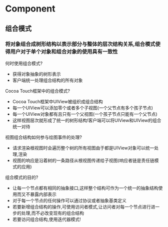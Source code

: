 # Component

## 组合模式

### 将对象组合成树形结构以表示部分与整体的层次结构关系,组合模式使得用户对于单个对象和组合对象的使用具有一致性

何时使用组合模式?

* 获得对象抽象的树形表示
* 客户端统一处理组合结构的所有对象

Cocoa Touch框架中的组合模式?

* Cocoa Touch框架中UIView被组织成组合结构
* 每一个UIView可以添加零个或者多个子视图(一个父节点有多个孩子节点)
* 每一个UIView对象都有且只有一个父视图(一个孩子节点只能有一个父节点)
* 这样视图层次就形成了统一的树形结构!客户端可以将UIView和UIView的组合统一对待

视图组合结构如何参与绘图事件的处理?

* 请求渲染根视图时会遍历整个树的所有视图由于都是UIView对象可以统一处理,渲染
* 视图的响应是沿着树的一条路径从根视图传递给子视图(响应者链是责任链模式的应用)

组合模式的目的?

* 让每一个节点都有相同的抽象接口,这样整个结构可作为一个统一的抽象结构使用而又不暴露内部表示
* 对于每一个节点的任何操作可以通过协议或者抽象基类定义
* 若要新增组合结构的操作,可使用访问者模式,让访问者对每一个节点进行进一步的处理,而不必改变现有的组合结构
* 若要访问组合结构,使用迭代器模式!

